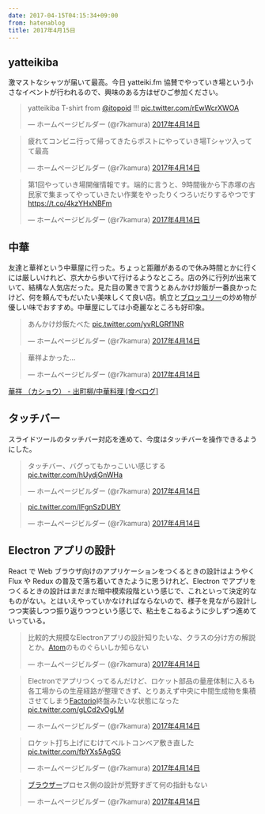 ```yaml
---
date: 2017-04-15T04:15:34+09:00
from: hatenablog
title: 2017年4月15日
---
```


<h2>yatteikiba</h2>

<p>激マストなシャツが届いて最高。今日 yatteiki.fm 協賛でやっていき場という小さなイベントが行われるので、興味のある方はぜひご参加ください。</p>

<p><blockquote class="twitter-tweet" data-lang="ja"><p lang="in" dir="ltr">yatteikiba T-shirt from <a href="https://twitter.com/itopoid">@itopoid</a> !!! <a href="https://t.co/rEwWcrXWOA">pic.twitter.com/rEwWcrXWOA</a></p>&mdash; ホームページビルダー (@r7kamura) <a href="https://twitter.com/r7kamura/status/852918928317612032">2017年4月14日</a></blockquote><script async src="//platform.twitter.com/widgets.js" charset="utf-8"></script></p>

<p><blockquote class="twitter-tweet" data-lang="ja"><p lang="ja" dir="ltr">疲れてコンビニ行って帰ってきたらポストにやっていき場Tシャツ入ってて最高</p>&mdash; ホームページビルダー (@r7kamura) <a href="https://twitter.com/r7kamura/status/852919696558927872">2017年4月14日</a></blockquote><script async src="//platform.twitter.com/widgets.js" charset="utf-8"></script></p>

<p><blockquote class="twitter-tweet" data-lang="ja"><p lang="ja" dir="ltr">第1回やっていき場開催情報です。端的に言うと、9時間後から下赤塚の古民家で集まってやっていきたい作業をやったりくつろいだりするやつです <a href="https://t.co/4kzYHxNBFm">https://t.co/4kzYHxNBFm</a></p>&mdash; ホームページビルダー (@r7kamura) <a href="https://twitter.com/r7kamura/status/852921066548715520">2017年4月14日</a></blockquote><script async src="//platform.twitter.com/widgets.js" charset="utf-8"></script></p>

<h2>中華</h2>

<p>友達と華祥という中華屋に行った。ちょっと距離があるので休み時間とかに行くには厳しいけれど、京大から歩いて行けるようなところ。店の外に行列が出来ていて、結構な人気店だった。見た目の驚きで言うとあんかけ炒飯が一番良かったけど、何を頼んでもだいたい美味しくて良い店。帆立と<a class="keyword" href="http://d.hatena.ne.jp/keyword/%A5%D6%A5%ED%A5%C3%A5%B3%A5%EA%A1%BC">ブロッコリー</a>の炒め物が優しい味でおすすめ。中華屋にしては小奇麗なところも好印象。</p>

<p><blockquote class="twitter-tweet" data-lang="ja"><p lang="ja" dir="ltr">あんかけ炒飯たべた <a href="https://t.co/yvRLGRf1NR">pic.twitter.com/yvRLGRf1NR</a></p>&mdash; ホームページビルダー (@r7kamura) <a href="https://twitter.com/r7kamura/status/852860035843604480">2017年4月14日</a></blockquote><script async src="//platform.twitter.com/widgets.js" charset="utf-8"></script></p>

<p><blockquote class="twitter-tweet" data-lang="ja"><p lang="ja" dir="ltr">華祥よかった…</p>&mdash; ホームページビルダー (@r7kamura) <a href="https://twitter.com/r7kamura/status/852860937237274624">2017年4月14日</a></blockquote><script async src="//platform.twitter.com/widgets.js" charset="utf-8"></script></p>

<p><a href="https://tabelog.com/kyoto/A2601/A260302/26003713/">華祥 （カショウ） - 出町柳/中華料理 [食べログ]</a></p>

<h2>タッチバー</h2>

<p>スライドツールのタッチバー対応を進めて、今度はタッチバーを操作できるようにした。</p>

<p><blockquote class="twitter-tweet" data-lang="ja"><p lang="ja" dir="ltr">タッチバー、バグってもかっこいい感じする <a href="https://t.co/hUydjGnWHa">pic.twitter.com/hUydjGnWHa</a></p>&mdash; ホームページビルダー (@r7kamura) <a href="https://twitter.com/r7kamura/status/852889053049389057">2017年4月14日</a></blockquote><script async src="//platform.twitter.com/widgets.js" charset="utf-8"></script></p>

<p><blockquote class="twitter-tweet" data-lang="ja"><p lang="und" dir="ltr"><a href="https://t.co/IFgnSzDUBY">pic.twitter.com/IFgnSzDUBY</a></p>&mdash; ホームページビルダー (@r7kamura) <a href="https://twitter.com/r7kamura/status/852895379523633152">2017年4月14日</a></blockquote><script async src="//platform.twitter.com/widgets.js" charset="utf-8"></script></p>

<h2>Electron アプリの設計</h2>

<p>React で Web ブラウザ向けのアプリケーションをつくるときの設計はようやく Flux や Redux の普及で落ち着いてきたように思うけれど、Electron でアプリをつくるときの設計はまだまだ暗中模索段階という感じで、これといって決定的なものがない。とはいえやっていかなければならないので、様子を見ながら設計しつつ実装しつつ振り返りつつという感じで、粘土をこねるように少しずつ進めていっている。</p>

<p><blockquote class="twitter-tweet" data-lang="ja"><p lang="ja" dir="ltr">比較的大規模なElectronアプリの設計知りたいな、クラスの分け方の解説とか。<a class="keyword" href="http://d.hatena.ne.jp/keyword/Atom">Atom</a>のものぐらいしか知らない</p>&mdash; ホームページビルダー (@r7kamura) <a href="https://twitter.com/r7kamura/status/852819272816402433">2017年4月14日</a></blockquote><script async src="//platform.twitter.com/widgets.js" charset="utf-8"></script></p>

<p><blockquote class="twitter-tweet" data-lang="ja"><p lang="ja" dir="ltr">Electronでアプリつくってるんだけど、ロケット部品の量産体制に入るも各工場からの生産経路が整理できず、とりあえず中央に中間生成物を集積させてしまう<a class="keyword" href="http://d.hatena.ne.jp/keyword/Factorio">Factorio</a>終盤みたいな状態になった <a href="https://t.co/gLCd2vOgLM">pic.twitter.com/gLCd2vOgLM</a></p>&mdash; ホームページビルダー (@r7kamura) <a href="https://twitter.com/r7kamura/status/852904235104575488">2017年4月14日</a></blockquote><script async src="//platform.twitter.com/widgets.js" charset="utf-8"></script></p>

<p><blockquote class="twitter-tweet" data-lang="ja"><p lang="ja" dir="ltr">ロケット打ち上げにむけてベルトコンベア敷き直した <a href="https://t.co/fbYXs5AgSG">pic.twitter.com/fbYXs5AgSG</a></p>&mdash; ホームページビルダー (@r7kamura) <a href="https://twitter.com/r7kamura/status/852947084458119168">2017年4月14日</a></blockquote><script async src="//platform.twitter.com/widgets.js" charset="utf-8"></script></p>

<p><blockquote class="twitter-tweet" data-lang="ja"><p lang="ja" dir="ltr"><a class="keyword" href="http://d.hatena.ne.jp/keyword/%A5%D6%A5%E9%A5%A6%A5%B6%A1%BC">ブラウザー</a>プロセス側の設計が荒野すぎて何の指針もない</p>&mdash; ホームページビルダー (@r7kamura) <a href="https://twitter.com/r7kamura/status/852948276953333760">2017年4月14日</a></blockquote><script async src="//platform.twitter.com/widgets.js" charset="utf-8"></script></p>

